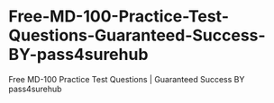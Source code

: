 # Free-MD-100-Practice-Test-Questions-Guaranteed-Success-BY-pass4surehub
Free MD-100 Practice Test Questions | Guaranteed Success BY pass4surehub

